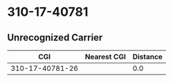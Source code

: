 # 310-17-40781
## Unrecognized Carrier


| CGI | Nearest CGI | Distance |
|-----|-------------|----------|
| 310-17-40781-26 |  | 0.0 |
